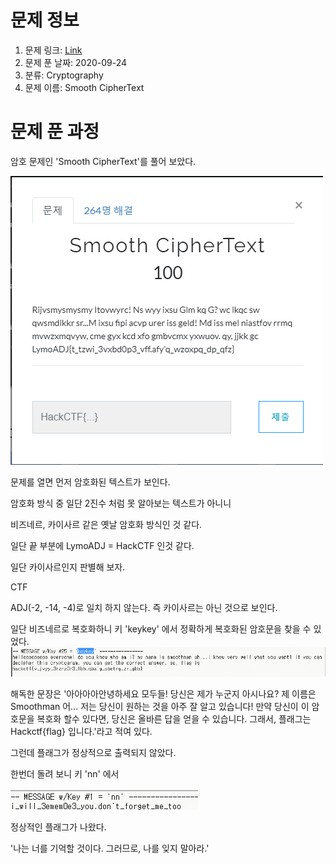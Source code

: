 # 문제 정보
1. 문제 링크: [Link](https://ctf.j0n9hyun.xyz/challenges#Smooth%20CipherText)
2. 문제 푼 날짜: 2020-09-24
3. 분류: Cryptography
4. 문제 이름: Smooth CipherText

# 문제 푼 과정

암호 문제인 'Smooth CipherText'를 풀어 보았다.

![main](pic/main.PNG)

문제를 열면 먼저 암호화된 텍스트가 보인다.

암호화 방식 중 일단 2진수 처럼 못 알아보는 텍스트가 아니니

비즈네르, 카이사르 같은 옛날 암호화 방식인 것 같다.



일단 끝 부분에 LymoADJ = HackCTF 인것 같다.

일단 카이사르인지 판별해 보자.

CTF

ADJ(-2, -14, -4)로 일치 하지 않는다. 즉 카이사르는 아닌 것으로 보인다.



일단 비즈네르로 복호화하니 키 'keykey' 에서 정확하게 복호화된 암호문을 찾을 수 있었다.![decode](pic/decode.PNG)

해독한 문장은 '아아아아안녕하세요 모두들! 당신은 제가 누군지 아시나요? 제 이름은 Smoothman 어... 저는 당신이 원하는 것을 아주 잘 알고 있습니다! 만약 당신이 이 암호문을 복호화 할수 있다면, 당신은 올바른 답을 얻을 수 있습니다. 그래서, 플래그는 Hackctf{flag} 입니다.'라고 적여 있다.



그런데 플래그가 정상적으로 출력되지 않았다.

한번더 돌려 보니 키 'nn' 에서 

![decode2](pic/decode2.PNG)


정상적인 플래그가 나왔다.

'나는 너를 기억할 것이다. 그러므로, 나를 잊지 말아라.'
